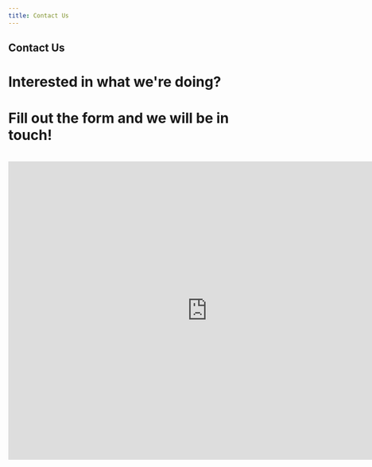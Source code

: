 ```yaml
---
title: Contact Us
---
```

## Contact Us

# Interested in what we're doing? 
# Fill out the form and we will be in touch! 
<br>
<iframe id="contact_us_form" src="https://forms.gle/J3bxBJuJEyo4gSWh6" style="border-width:0" width="800" height="600" frameborder="0" scrolling="yes"></iframe>
